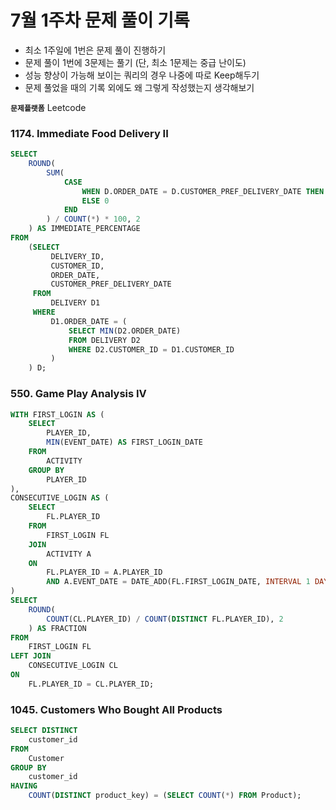 # 7월 1주차 문제 풀이 기록

- 최소 1주일에 1번은 문제 풀이 진행하기
- 문제 풀이 1번에 3문제는 풀기 (단, 최소 1문제는 중급 난이도)
- 성능 향상이 가능해 보이는 쿼리의 경우 나중에 따로 Keep해두기
- 문제 풀었을 때의 기록 외에도 왜 그렇게 작성했는지 생각해보기

**`문제플랫폼`** Leetcode

### 1174. Immediate Food Delivery II

```sql
SELECT
    ROUND(
        SUM(
            CASE 
                WHEN D.ORDER_DATE = D.CUSTOMER_PREF_DELIVERY_DATE THEN 1
                ELSE 0 
            END
        ) / COUNT(*) * 100, 2
    ) AS IMMEDIATE_PERCENTAGE
FROM
    (SELECT
         DELIVERY_ID,
         CUSTOMER_ID,
         ORDER_DATE,
         CUSTOMER_PREF_DELIVERY_DATE
     FROM
         DELIVERY D1
     WHERE
         D1.ORDER_DATE = (
             SELECT MIN(D2.ORDER_DATE)
             FROM DELIVERY D2
             WHERE D2.CUSTOMER_ID = D1.CUSTOMER_ID
         )
    ) D;

```

### 550. Game Play Analysis IV

```sql
WITH FIRST_LOGIN AS (
    SELECT
        PLAYER_ID,
        MIN(EVENT_DATE) AS FIRST_LOGIN_DATE
    FROM
        ACTIVITY
    GROUP BY
        PLAYER_ID
),
CONSECUTIVE_LOGIN AS (
    SELECT
        FL.PLAYER_ID
    FROM
        FIRST_LOGIN FL
    JOIN
        ACTIVITY A
    ON
        FL.PLAYER_ID = A.PLAYER_ID
        AND A.EVENT_DATE = DATE_ADD(FL.FIRST_LOGIN_DATE, INTERVAL 1 DAY)
)
SELECT
    ROUND(
        COUNT(CL.PLAYER_ID) / COUNT(DISTINCT FL.PLAYER_ID), 2
    ) AS FRACTION
FROM
    FIRST_LOGIN FL
LEFT JOIN
    CONSECUTIVE_LOGIN CL
ON
    FL.PLAYER_ID = CL.PLAYER_ID;

```

### 1045. Customers Who Bought All Products

```sql
SELECT DISTINCT
    customer_id
FROM
    Customer
GROUP BY
    customer_id
HAVING
    COUNT(DISTINCT product_key) = (SELECT COUNT(*) FROM Product);

```
